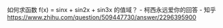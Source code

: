 如何求函数 f(x) = sinx + sin2x + sin3x 的值域？ - 柯西永远爱你的回答 - 知乎
https://www.zhihu.com/question/509447730/answer/2296395900
